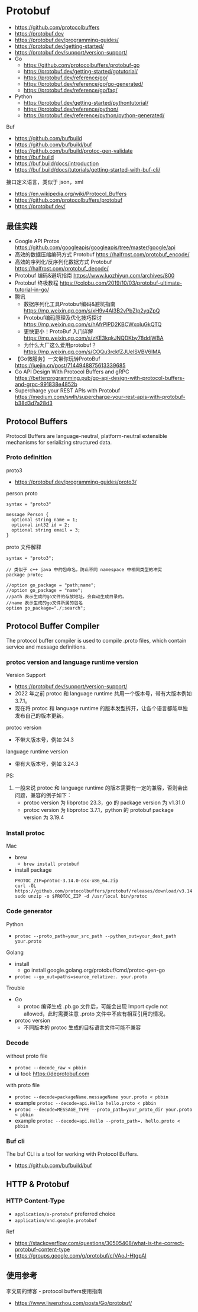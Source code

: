 # Protobuf
- https://github.com/protocolbuffers
- https://protobuf.dev
- https://protobuf.dev/programming-guides/
- https://protobuf.dev/getting-started/
- https://protobuf.dev/support/version-support/
- Go
  - https://github.com/protocolbuffers/protobuf-go
  - https://protobuf.dev/getting-started/gotutorial/
  - https://protobuf.dev/reference/go/
  - https://protobuf.dev/reference/go/go-generated/
  - https://protobuf.dev/reference/go/faq/
- Python
  - https://protobuf.dev/getting-started/pythontutorial/
  - https://protobuf.dev/reference/python/
  - https://protobuf.dev/reference/python/python-generated/

Buf
- https://github.com/bufbuild
- https://github.com/bufbuild/buf
- https://github.com/bufbuild/protoc-gen-validate
- https://buf.build
- https://buf.build/docs/introduction
- https://buf.build/docs/tutorials/getting-started-with-buf-cli/

接口定义语言，类似于 json，xml
- https://en.wikipedia.org/wiki/Protocol_Buffers
- https://github.com/protocolbuffers/protobuf
- https://protobuf.dev/


## 最佳实践
- Google API Protos https://github.com/googleapis/googleapis/tree/master/google/api
- 高效的数据压缩编码方式 Protobuf https://halfrost.com/protobuf_encode/
- 高效的序列化/反序列化数据方式 Protobuf https://halfrost.com/protobuf_decode/
- Protobuf 编码&避坑指南 https://www.luozhiyun.com/archives/800
- Protobuf 终极教程 https://colobu.com/2019/10/03/protobuf-ultimate-tutorial-in-go/
- 腾讯
  - 数据序列化工具Protobuf编码&避坑指南 https://mp.weixin.qq.com/s/xH9v4Al3B2vPbZIp2yqZpQ
  - Protobuf编码原理及优化技巧探讨 https://mp.weixin.qq.com/s/hAfrPlPD2KBCWxpIuGkQTQ
  - 更快更小！ProtoBuf 入门详解 https://mp.weixin.qq.com/s/zKE3kqkJNQDKby78ddjWBA
  - 为什么大厂这么爱用protobuf？https://mp.weixin.qq.com/s/COQu3rckfZJUelSVBV6IMA
- 【Go微服务】一文带你玩转ProtoBuf https://juejin.cn/post/7144948875613339685
- Go API Design With Protocol Buffers and gRPC https://betterprogramming.pub/go-api-design-with-protocol-buffers-and-grpc-991838e4852b
- Supercharge your REST APIs with Protobuf https://medium.com/swlh/supercharge-your-rest-apis-with-protobuf-b38d3d7a28d3

## Protocol Buffers
Protocol Buffers are language-neutral, platform-neutral extensible mechanisms for serializing structured data.

### Proto definition
proto3
- https://protobuf.dev/programming-guides/proto3/

person.proto
```
syntax = "proto3"

message Person {
  optional string name = 1;
  optional int32 id = 2;
  optional string email = 3;
}
```

proto 文件解释
```
syntax = "proto3";

// 类似于 c++ java 中的包命名，防止不同 namespace 中相同类型的冲突
package proto;

//option go_package = "path;name";
//option go_package = "name";
//path 表示生成的go文件的存放地址，会自动生成目录的。
//name 表示生成的go文件所属的包名
option go_package="./;search";
```


## Protocol Buffer Compiler
The protocol buffer compiler is used to compile .proto files, which contain service and message definitions.

### protoc version and language runtime version
Version Support
- https://protobuf.dev/support/version-support/
- 2022 年之前 protoc 和 language runtime 共用一个版本号，带有大版本例如 3.7.1。
- 现在将 protoc 和 language runtime 的版本发型拆开，让各个语言都能单独发布自己的版本更新。

protoc version
- 不带大版本号，例如 24.3

language runtime version
- 带有大版本号，例如 3.24.3

PS:
1. 一般来说 protoc 和 language runtime 的版本需要有一定的兼容，否则会出问题，兼容的例子如下：
    - protoc version 为 libprotoc 23.3，go 的 package version 为 v1.31.0
    - protoc version 为 libprotoc 3.7.1，python 的 protobuf package version 为 3.19.4

### Install protoc
Mac
- brew
  - `brew install protobuf`
- install package
    ```
    PROTOC_ZIP=protoc-3.14.0-osx-x86_64.zip
    curl -OL https://github.com/protocolbuffers/protobuf/releases/download/v3.14.0/$PROTOC_ZIP
    sudo unzip -o $PROTOC_ZIP -d /usr/local bin/protoc
    ```

### Code generator
Python
- `protoc --proto_path=your_src_path --python_out=your_dest_path your.proto`

Golang
- install
  - go install google.golang.org/protobuf/cmd/protoc-gen-go
- `protoc --go_out=paths=source_relative:. your.proto`

Trouble
- Go
  - protoc 编译生成 .pb.go 文件后，可能会出现 Import cycle not allowed，此时需要注意 .proto 文件中不应有相互引用的情况。
- protoc version
  - 不同版本的 protoc 生成的目标语言文件可能不兼容


### Decode
without proto file
- `protoc --decode_raw < pbbin`
- ui tool: https://deprotobuf.com

with proto file
- `protoc --decode=packageName.messageName your.proto < pbbin`
- example `protoc --decode=api.Hello hello.proto < pbbin`
- `protoc --decode=MESSAGE_TYPE --proto_path=your_proto_dir your.proto < pbbin`
- example `protoc --decode=api.Hello --proto_path=. hello.proto < pbbin`


### Buf cli
The buf CLI is a tool for working with Protocol Buffers.
- https://github.com/bufbuild/buf


## HTTP & Protobuf
### HTTP Content-Type
- `application/x-protobuf` preferred choice
- `application/vnd.google.protobuf`

Ref
- https://stackoverflow.com/questions/30505408/what-is-the-correct-protobuf-content-type
- https://groups.google.com/g/protobuf/c/VAoJ-HtgpAI


## 使用参考
李文周的博客 - protocol buffers使用指南
- https://www.liwenzhou.com/posts/Go/protobuf/
